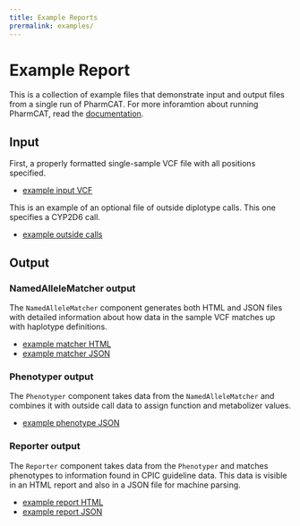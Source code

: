 ```yaml
---
title: Example Reports
prermalink: examples/
---
```


# Example Report

This is a collection of example files that demonstrate input and output files from a single run of PharmCAT. For more 
inforamtion about running PharmCAT, read the [documentation](https://github.com/PharmGKB/PharmCAT/wiki/Running-PharmCAT).


## Input

First, a properly formatted single-sample VCF file with all positions specified.

- [example input VCF](pharmcat.example.vcf)

This is an example of an optional file of outside diplotype calls. This one specifies a CYP2D6 call.

- [example outside calls](pharmcat.example.outsideCall.tsv)


## Output

### NamedAlleleMatcher output

The `NamedAlleleMatcher` component generates both HTML and JSON files with detailed information about how data in the 
sample VCF matches up with haplotype definitions.

- [example matcher HTML](pharmcat.example.matcher.html)
- [example matcher JSON](pharmcat.example.matcher.json)

### Phenotyper output

The `Phenotyper` component takes data from the `NamedAlleleMatcher` and combines it with outside call data to assign 
function and metabolizer values.

- [example phenotype JSON](pharmcat.example.phenotyper.json)

### Reporter output

The `Reporter` component takes data from the `Phenotyper` and matches phenotypes to information found in CPIC guideline
data. This data is visible in an HTML report and also in a JSON file for machine parsing.

- [example report HTML](pharmcat.example.report.html)
- [example report JSON](pharmcat.example.report.json)
